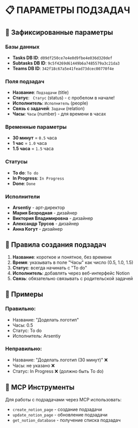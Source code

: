 # 📋 ПАРАМЕТРЫ ПОДЗАДАЧ

## 🎯 Зафиксированные параметры

### Базы данных
- **Tasks DB ID**: `d09df250ce7e4e0d9fbe4e036d320def`
- **Subtasks DB ID**: `9c5f4269d61449b6a7485579a3c21da3`
- **Teams DB ID**: `342f18c67a5e41fead73dcec00770f4e`

### Поля подзадач
- **Название**: `Подзадачи` (title)
- **Статус**: ` Статус` (status) - с пробелом в начале!
- **Исполнитель**: `Исполнитель` (people)
- **Связь с задачей**: `Задачи` (relation)
- **Часы**: `Часы` (number) - для времени в часах

### Временные параметры
- **30 минут** = `0.5` часа
- **1 час** = `1.0` часа
- **1.5 часа** = `1.5` часа

### Статусы
- **To do**: `To do`
- **In Progress**: `In Progress`
- **Done**: `Done`

### Исполнители
- **Arsentiy** - арт-директор
- **Мария Безродная** - дизайнер
- **Виктория Владимировна** - дизайнер
- **Александр Трусов** - дизайнер
- **Анна Когут** - дизайнер

## 🔧 Правила создания подзадач

1. **Название**: короткое и понятное, без времени
2. **Время**: указывать в поле "Часы" как число (0.5, 1.0, 1.5)
3. **Статус**: всегда начинать с "To do"
4. **Исполнитель**: добавлять через веб-интерфейс Notion
5. **Связь**: обязательно связывать с родительской задачей

## 📝 Примеры

### Правильно:
- Название: "Доделать логотип"
- Часы: 0.5
- Статус: To do
- Исполнитель: Arsentiy

### Неправильно:
- Название: "Доделать логотип (30 минут)" ❌
- Часы: не указано ❌
- Статус: In Progress ❌ (должно быть To do)

## 🚀 MCP Инструменты

Для работы с подзадачами через MCP использовать:
- `create_notion_page` - создание подзадачи
- `update_notion_page` - обновление подзадачи
- `get_notion_database` - получение списка подзадач 